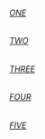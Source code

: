 ###### [ONE](https://github.com/jaywcjlove/handbook/blob/master/CentOS/%E5%9C%A85%E5%88%86%E9%92%9F%E5%86%85%E6%90%AD%E5%BB%BA%E4%BC%81%E4%B8%9A%E5%86%85%E9%83%A8%E7%A7%81%E6%9C%89npm%E4%BB%93%E5%BA%93.md)
###### [TWO](https://zhuanlan.zhihu.com/p/35773211)
###### [THREE](https://www.cnblogs.com/tugenhua0707/p/9163167.html)
###### [FOUR](https://www.jianshu.com/p/659fb418c9e3)
###### [FIVE](https://www.jianshu.com/p/334e530fe359)
